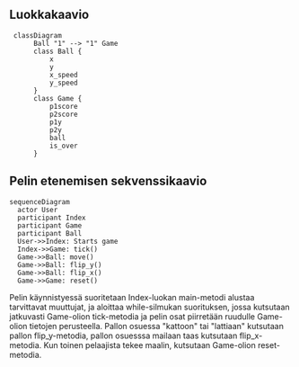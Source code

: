 ## Luokkakaavio
```mermaid
 classDiagram
      Ball "1" --> "1" Game
      class Ball {
          x
          y
          x_speed
          y_speed
      }
      class Game {
          p1score
          p2score
          p1y
          p2y
          ball
          is_over
      }
```
## Pelin etenemisen sekvenssikaavio
```mermaid
sequenceDiagram
  actor User
  participant Index
  participant Game
  participant Ball
  User->>Index: Starts game
  Index->>Game: tick()
  Game->>Ball: move()
  Game->>Ball: flip_y()
  Game->>Ball: flip_x()
  Game->>Game: reset()
```

Pelin käynnistyessä suoritetaan Index-luokan main-metodi alustaa tarvittavat muuttujat, ja aloittaa while-silmukan suorituksen,
jossa kutsutaan jatkuvasti Game-olion tick-metodia ja pelin osat piirretään ruudulle Game-olion tietojen perusteella.
Pallon osuessa "kattoon" tai "lattiaan" kutsutaan pallon flip_y-metodia, pallon osuesssa mailaan taas kutsutaan flip_x-metodia.
Kun toinen pelaajista tekee maalin, kutsutaan Game-olion reset-metodia.
